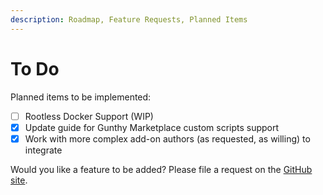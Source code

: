 ```yaml
---
description: Roadmap, Feature Requests, Planned Items
---
```


# To Do

Planned items to be implemented:

* [ ] Rootless Docker Support (WIP)
* [x] Update guide for Gunthy Marketplace custom scripts support
* [x] Work with more complex add-on authors (as requested, as willing) to integrate

Would you like a feature to be added? Please file a request on the [GitHub site](https://github.com/computeronix/docker-gunbot/issues).
